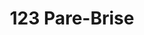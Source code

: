 ---
title: "123 Pare-Brise"
url: /gonfreville-lorcher/123-pare-brise/
shop: réparation de voitures
---